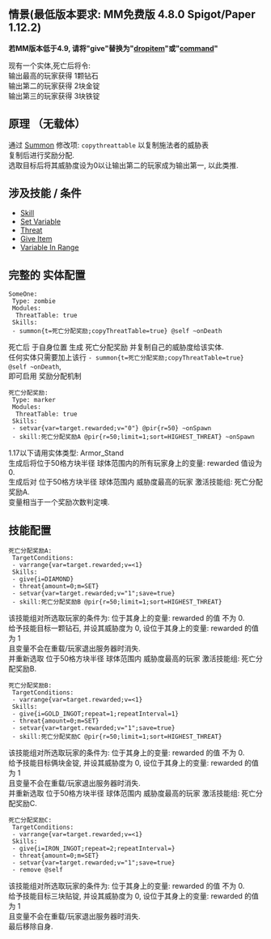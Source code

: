 情景(最低版本要求: MM免费版 4.8.0 Spigot/Paper 1.12.2)
------

**若MM版本低于4.9, 请将"give"替换为"[dropitem](/技能/列表/dropitem)"或"[command](/技能/列表/command)"**

现有一个实体,死亡后将令:  
输出最高的玩家获得 1颗钻石  
输出第二的玩家获得 2块金锭  
输出第三的玩家获得 3块铁锭

原理 （无载体）
------

通过 [Summon](/技能/列表/summon) 修改项: `copythreattable` 以复制施法者的威胁表  
复制后进行奖励分配.  
选取目标后将其威胁度设为0以让输出第二的玩家成为输出第一, 以此类推.

涉及技能 / 条件
------

- [Skill](/技能/列表/skill)
- [Set Variable](/技能/列表/setvariable)
- [Threat](/技能/列表/threat)
- [Give Item](/技能/列表/giveitem)
- [Variable In Range](/条件/variableinrange)

完整的 实体配置
------

    SomeOne:
     Type: zombie
     Modules:
      ThreatTable: true
     Skills:
     - summon{t=死亡分配奖励;copyThreatTable=true} @self ~onDeath

死亡后 于自身位置 生成 死亡分配奖励 并复制自己的威胁度给该实体.  
任何实体只需要加上该行 `- summon{t=死亡分配奖励;copyThreatTable=true} @self ~onDeath`,  
即可启用 奖励分配机制

    死亡分配奖励:
     Type: marker
     Modules:
      ThreatTable: true
     Skills:
     - setvar{var=target.rewarded;v="0"} @pir{r=50} ~onSpawn
     - skill:死亡分配奖励A @pir{r=50;limit=1;sort=HIGHEST_THREAT} ~onSpawn

1.17以下请用实体类型: Armor_Stand  
生成后将位于50格方块半径 球体范围内的所有玩家身上的变量: rewarded 值设为 0.  
生成后对 位于50格方块半径 球体范围内 威胁度最高的玩家 激活技能组: 死亡分配奖励A.  
变量相当于一个奖励次数判定噢. 

技能配置
-------

    死亡分配奖励A:
     TargetConditions:
     - varrange{var=target.rewarded;v=<1}
     Skills:
     - give{i=DIAMOND}
     - threat{amount=0;m=SET}
     - setvar{var=target.rewarded;v="1";save=true}
     - skill:死亡分配奖励B @pir{r=50;limit=1;sort=HIGHEST_THREAT}

该技能组对所选取玩家的条件为: 位于其身上的变量: rewarded 的值 不为 0.  
给予技能目标一颗钻石, 并设其威胁度为 0, 设位于其身上的变量: rewarded 的值 为 1  
且变量不会在重载/玩家退出服务器时消失.  
并重新选取 位于50格方块半径 球体范围内 威胁度最高的玩家 激活技能组: 死亡分配奖励B.

    死亡分配奖励B:
     TargetConditions:
     - varrange{var=target.rewarded;v=<1}
     Skills:
     - give{i=GOLD_INGOT;repeat=1;repeatInterval=1}
     - threat{amount=0;m=SET}
     - setvar{var=target.rewarded;v="1";save=true}
     - skill:死亡分配奖励C @pir{r=50;limit=1;sort=HIGHEST_THREAT}

该技能组对所选取玩家的条件为: 位于其身上的变量: rewarded 的值 不为 0.  
给予技能目标俩块金锭, 并设其威胁度为 0, 设位于其身上的变量: rewarded 的值 为 1  
且变量不会在重载/玩家退出服务器时消失.  
并重新选取 位于50格方块半径 球体范围内 威胁度最高的玩家 激活技能组: 死亡分配奖励C.

    死亡分配奖励C:
     TargetConditions:
     - varrange{var=target.rewarded;v=<1}
     Skills:
     - give{i=IRON_INGOT;repeat=2;repeatInterval=}
     - threat{amount=0;m=SET}
     - setvar{var=target.rewarded;v="1";save=true}
     - remove @self

该技能组对所选取玩家的条件为: 位于其身上的变量: rewarded 的值 不为 0.  
给予技能目标三块贴锭, 并设其威胁度为 0, 设位于其身上的变量: rewarded 的值 为 1  
且变量不会在重载/玩家退出服务器时消失.  
最后移除自身.